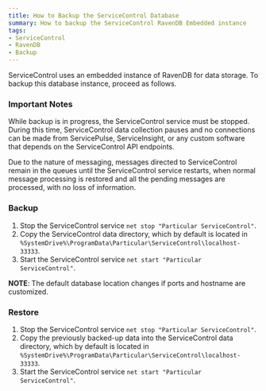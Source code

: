 ```yaml
---
title: How to Backup the ServiceControl Database
summary: How to backup the ServiceControl RavenDB Embedded instance
tags:
- ServiceControl
- RavenDB
- Backup
---
```

ServiceControl uses an embedded instance of RavenDB for data storage. To backup this database instance, proceed as follows.

### Important Notes

While backup is in progress, the ServiceControl service must be stopped. During this time, ServiceControl data collection pauses and no connections can be made from ServicePulse, ServiceInsight, or any custom software that depends on the ServiceControl API endpoints.

Due to the nature of messaging, messages directed to ServiceControl remain in the queues until the ServiceControl service restarts, when normal message processing is restored and all the pending messages are processed, with no loss of information.

### Backup

1. Stop the ServiceControl service `net stop "Particular ServiceControl"`.
1. Copy the ServiceControl data directory, which by default is located in `%SystemDrive%\ProgramData\Particular\ServiceControl\localhost-33333`.
1. Start the ServiceControl service `net start "Particular ServiceControl"`.

**NOTE**: The default database location changes if ports and hostname are customized.

### Restore

1. Stop the ServiceControl service `net stop "Particular ServiceControl"`.
1. Copy the previously backed-up data into the ServiceControl data directory, which by default is located in `%SystemDrive%\ProgramData\Particular\ServiceControl\localhost-33333`.
1. Start the ServiceControl service `net start "Particular ServiceControl"`.


